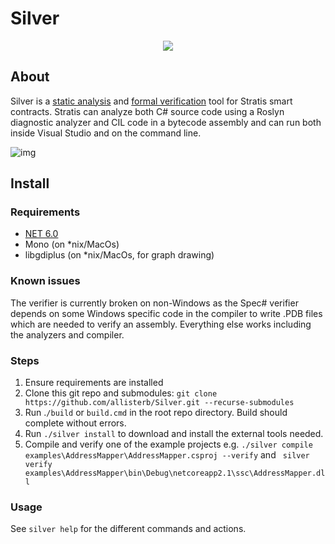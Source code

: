 # Silver
<p align="center">
  <img src="https://static.wikia.nocookie.net/zelda_gamepedia_en/images/5/5a/BotW_Silver_Shield_Model.png/revision/latest/scale-to-width-down/400?cb=20210118165032&format=original" />
</p>

## About
Silver is a [static analysis](https://en.wikipedia.org/wiki/Static_analysis) and [formal verification](https://en.wikipedia.org/wiki/Formal_verification) tool for Stratis smart contracts. Stratis can analyze both C# source code using a Roslyn diagnostic analyzer and CIL code in a bytecode assembly and can run both inside Visual Studio and on the command line.

![img](https://challengepost-s3-challengepost.netdna-ssl.com/photos/production/software_photos/001/814/415/datas/original.png)
## Install

### Requirements
* [NET 6.0](https://dotnet.microsoft.com/en-us/download/dotnet/6.0)
* Mono (on *nix/MacOs)
* libgdiplus (on *nix/MacOs, for graph drawing)

### Known issues
The verifier is currently broken on non-Windows as the Spec# verifier depends on some Windows specific code in the compiler to write .PDB files which are needed to verify an assembly. Everything else works including the analyzers and compiler.

### Steps
1. Ensure requirements are installed
2. Clone this git repo and submodules: `git clone https://github.com/allisterb/Silver.git --recurse-submodules`
3. Run .`/build` or `build.cmd` in the root repo directory. Build should complete without errors.
4. Run `./silver install` to download and install the external tools needed.
5. Compile and verify one of the example projects e.g. `./silver compile examples\AddressMapper\AddressMapper.csproj --verify` and ` silver verify examples\AddressMapper\bin\Debug\netcoreapp2.1\ssc\AddressMapper.dll`

### Usage
See `silver help` for the different commands and actions.
